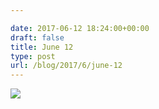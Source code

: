 ```yaml
---

date: 2017-06-12 18:24:00+00:00
draft: false
title: June 12
type: post
url: /blog/2017/6/june-12
---
```


![](/images/2017-06-12-20176june-12/image-asset.jpeg)

